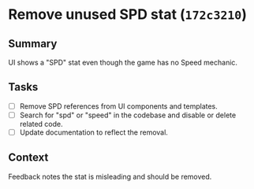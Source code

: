 # Remove unused SPD stat (`172c3210`)

## Summary
UI shows a "SPD" stat even though the game has no Speed mechanic.

## Tasks
- [ ] Remove SPD references from UI components and templates.
- [ ] Search for "spd" or "speed" in the codebase and disable or delete related code.
- [ ] Update documentation to reflect the removal.

## Context
Feedback notes the stat is misleading and should be removed.
